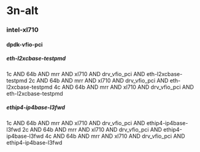 # 3n-alt
### intel-xl710
#### dpdk-vfio-pci
##### eth-l2xcbase-testpmd
1c AND 64b AND mrr AND xl710 AND drv_vfio_pci AND eth-l2xcbase-testpmd
2c AND 64b AND mrr AND xl710 AND drv_vfio_pci AND eth-l2xcbase-testpmd
4c AND 64b AND mrr AND xl710 AND drv_vfio_pci AND eth-l2xcbase-testpmd
##### ethip4-ip4base-l3fwd
1c AND 64b AND mrr AND xl710 AND drv_vfio_pci AND ethip4-ip4base-l3fwd
2c AND 64b AND mrr AND xl710 AND drv_vfio_pci AND ethip4-ip4base-l3fwd
4c AND 64b AND mrr AND xl710 AND drv_vfio_pci AND ethip4-ip4base-l3fwd
